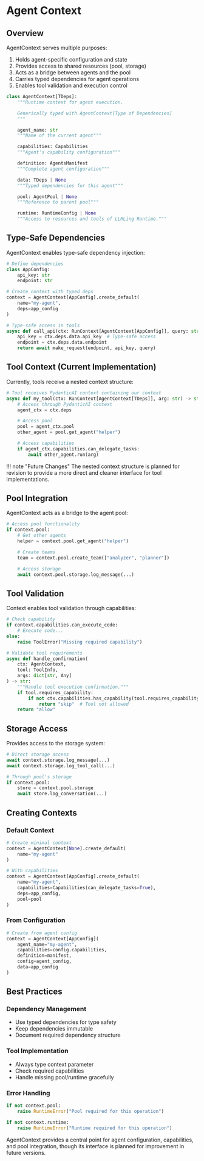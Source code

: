 # Agent Context

## Overview

AgentContext serves multiple purposes:
1. Holds agent-specific configuration and state
2. Provides access to shared resources (pool, storage)
3. Acts as a bridge between agents and the pool
4. Carries typed dependencies for agent operations
5. Enables tool validation and execution control

```python
class AgentContext[TDeps]:
    """Runtime context for agent execution.

    Generically typed with AgentContext[Type of Dependencies]
    """

    agent_name: str
    """Name of the current agent"""

    capabilities: Capabilities
    """Agent's capability configuration"""

    definition: AgentsManifest
    """Complete agent configuration"""

    data: TDeps | None
    """Typed dependencies for this agent"""

    pool: AgentPool | None
    """Reference to parent pool"""

    runtime: RuntimeConfig | None
    """Access to resources and tools of LLMLing Runtime."""
```

## Type-Safe Dependencies

AgentContext enables type-safe dependency injection:

```python
# Define dependencies
class AppConfig:
    api_key: str
    endpoint: str

# Create context with typed deps
context = AgentContext[AppConfig].create_default(
    name="my-agent",
    deps=app_config
)

# Type-safe access in tools
async def call_api(ctx: RunContext[AgentContext[AppConfig]], query: str) -> str:
    api_key = ctx.deps.data.api_key  # Type-safe access
    endpoint = ctx.deps.data.endpoint
    return await make_request(endpoint, api_key, query)
```

## Tool Context (Current Implementation)

Currently, tools receive a nested context structure:

```python
# Tool receives PydanticAI context containing our context
async def my_tool(ctx: RunContext[AgentContext[TDeps]], arg: str) -> str:
    # Access through PydanticAI context
    agent_ctx = ctx.deps

    # Access pool
    pool = agent_ctx.pool
    other_agent = pool.get_agent("helper")

    # Access capabilities
    if agent_ctx.capabilities.can_delegate_tasks:
        await other_agent.run(arg)
```

!!! note "Future Changes"
    The nested context structure is planned for revision to provide a more
    direct and cleaner interface for tool implementations.

## Pool Integration

AgentContext acts as a bridge to the agent pool:

```python
# Access pool functionality
if context.pool:
    # Get other agents
    helper = context.pool.get_agent("helper")

    # Create teams
    team = context.pool.create_team(["analyzer", "planner"])

    # Access storage
    await context.pool.storage.log_message(...)
```

## Tool Validation

Context enables tool validation through capabilities:

```python
# Check capability
if context.capabilities.can_execute_code:
    # Execute code...
else:
    raise ToolError("Missing required capability")

# Validate tool requirements
async def handle_confirmation(
    ctx: AgentContext,
    tool: ToolInfo,
    args: dict[str, Any]
) -> str:
    """Handle tool execution confirmation."""
    if tool.requires_capability:
        if not ctx.capabilities.has_capability(tool.requires_capability):
            return "skip"  # Tool not allowed
    return "allow"
```

## Storage Access

Provides access to the storage system:

```python
# Direct storage access
await context.storage.log_message(...)
await context.storage.log_tool_call(...)

# Through pool's storage
if context.pool:
    store = context.pool.storage
    await store.log_conversation(...)
```

## Creating Contexts

### Default Context
```python
# Create minimal context
context = AgentContext[None].create_default(
    name="my-agent"
)

# With capabilities
context = AgentContext[AppConfig].create_default(
    name="my-agent",
    capabilities=Capabilities(can_delegate_tasks=True),
    deps=app_config,
    pool=pool
)
```

### From Configuration
```python
# Create from agent config
context = AgentContext[AppConfig](
    agent_name="my-agent",
    capabilities=config.capabilities,
    definition=manifest,
    config=agent_config,
    data=app_config
)
```

## Best Practices

### Dependency Management
- Use typed dependencies for type safety
- Keep dependencies immutable
- Document required dependency structure

### Tool Implementation
- Always type context parameter
- Check required capabilities
- Handle missing pool/runtime gracefully

### Error Handling
```python
if not context.pool:
    raise RuntimeError("Pool required for this operation")

if not context.runtime:
    raise RuntimeError("Runtime required for this operation")
```

AgentContext provides a central point for agent configuration, capabilities, and pool integration, though its interface is planned for improvement in future versions.
